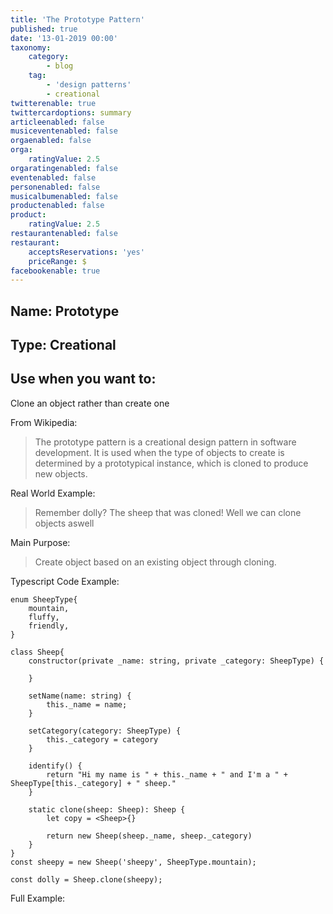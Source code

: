 ```yaml
---
title: 'The Prototype Pattern'
published: true
date: '13-01-2019 00:00'
taxonomy:
    category:
        - blog
    tag:
        - 'design patterns'
        - creational
twitterenable: true
twittercardoptions: summary
articleenabled: false
musiceventenabled: false
orgaenabled: false
orga:
    ratingValue: 2.5
orgaratingenabled: false
eventenabled: false
personenabled: false
musicalbumenabled: false
productenabled: false
product:
    ratingValue: 2.5
restaurantenabled: false
restaurant:
    acceptsReservations: 'yes'
    priceRange: $
facebookenable: true
---
```


## Name: Prototype

## Type: Creational

## Use when you want to:

Clone an object rather than create one

From Wikipedia:

> The prototype pattern is a creational design pattern in software development. It is used when the type of objects to create is determined by a prototypical instance, which is cloned to produce new objects.

Real World Example:

> Remember dolly? The sheep that was cloned! Well we can clone objects aswell

Main Purpose:

> Create object based on an existing object through cloning.

Typescript Code Example:

```
enum SheepType{ 
    mountain,
    fluffy,
    friendly,
}

class Sheep{ 
    constructor(private _name: string, private _category: SheepType) { 

    }

    setName(name: string) { 
        this._name = name;
    }

    setCategory(category: SheepType) { 
        this._category = category
    }

    identify() { 
        return "Hi my name is " + this._name + " and I'm a " + SheepType[this._category] + " sheep."
    }

    static clone(sheep: Sheep): Sheep { 
        let copy = <Sheep>{}
        
        return new Sheep(sheep._name, sheep._category)
    }
}
const sheepy = new Sheep('sheepy', SheepType.mountain);

const dolly = Sheep.clone(sheepy);
```

Full Example:

<script async src="//jsfiddle.net/harps116/p1yq2c7n/8/embed/js,result/"></script>


